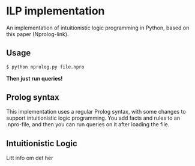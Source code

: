 # ILP implementation

An implementation of intuitionistic logic programming in Python, based on this paper (Nprolog-link).
## Usage
```sh
$ python nprolog.py file.npro
```
**Then just run queries!**
## Prolog syntax

This implementation uses a regular Prolog syntax, with some changes to support intuitionistic logic programming. You add facts and rules to an .npro-file, and then you can run queries on it after loading the file.

## Intuitionistic Logic 

Litt info om det her
